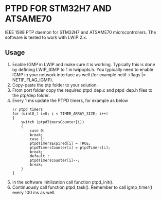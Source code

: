 # PTPD FOR STM32H7 AND ATSAME70

IEEE 1588 PTP daemon for STM32H7 and ATSAME70 microcontrollers. The software is tested to work with LWIP 2.x.

## Usage
1. Enable IGMP in LWIP and make sure it is working. Typically this is done by defining LWIP_IGMP to 1 in lwipopts.h. You typically need to enable IGMP in your network interface as well (for example netif->flags |= NETIF_FLAG_IGMP).
2. Copy-paste the ptp folder to your solution.
3. From port folder copy the required ptpd_dep.c and ptpd_dep.h files to the ptp/dep folder.
4. Every 1 ms update the PTPD timers, for example as below
    ```
    // ptpd timers
    for (uint8_t i=0; i < TIMER_ARRAY_SIZE; i++)
    {
        switch (ptpdTimersCounter[i])
        {
            case 0:
            break;
            case 1:
            ptpdTimersExpired[i] = TRUE;
            ptpdTimersCounter[i] = ptpdTimers[i];
            break;
            default :
            ptpdTimersCounter[i]--;
            break;
        }
    }
    ```
5. In the software initilization call function ptpd_init().
6. Continuously call function ptpd_task(). Remember to call igmp_timer() every 100 ms as well.
